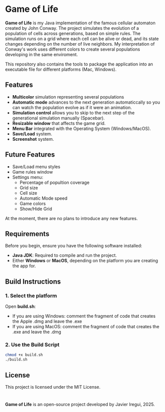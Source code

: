 # Game of Life

**Game of Life** is my Java implementation of the famous cellular automaton created by John Conway. The project simulates the evolution of a population of cells across generations, based on simple rules. The simulation runs on a grid where each cell can be alive or dead, and its state changes depending on the number of live neighbors. My interpretation of Conway's work uses different colors to create several populations developing in the same enviroment.

This repository also contains the tools to package the application into an executable file for different platforms (Mac, Windows).

## Features

- **Multicolor** simulation representing several populations
- **Automatic mode** advances to the next generation automaticcally so you can watch the population evolve as if it were an animation.
- **Simulation control** allows you to skip to the next step of the generational simulation manually (Spacebar).
- **Resizable window** that affects the game grid.
- **Menu Bar** integrated with the Operating System (Windows/MacOS).
- **Save/Load** system.
- **Screenshot** system.


## Future Features
- Save/Load menu styles
- Game rules window
- Settings menu:
  - Percentage of popultion coverage
  - Grid size
  - Cell size
  - Automatíc Mode speed
  - Game colors
  - Show/Hide Grid

At the moment, there are no plans to introduce any new features.

## Requirements

Before you begin, ensure you have the following software installed:

- **Java JDK**: Required to compile and run the project.
- Either **Windows** or **MacOS**, depending on the platform you are creating the app for.

## Build Instructions

### 1. Select the platform

Open **build.sh**:

- If you are using Windows: comment the fragment of code that creates the Apple .dmg and leave the .exe
- If you are using MacOS: comment the fragment of code that creates the .exe and leave the .dmg

### 2. Use the Build Script

```bash
chmod +x build.sh
./build.sh
```

## License

This project is licensed under the MIT License.

#

**Game of Life** is an open-source project developed by Javier Iregui, 2025.